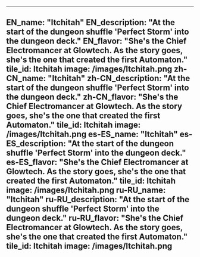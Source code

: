 ---

EN_name: "Itchitah"
EN_description: "At the start of the dungeon shuffle 'Perfect Storm' into the dungeon deck."
EN_flavor: "She's the Chief Electromancer at Glowtech.  As the story goes, she's the one that created the first Automaton."
tile_id: Itchitah
image: /images/Itchitah.png
zh-CN_name: "Itchitah"
zh-CN_description: "At the start of the dungeon shuffle 'Perfect Storm' into the dungeon deck."
zh-CN_flavor: "She's the Chief Electromancer at Glowtech.  As the story goes, she's the one that created the first Automaton."
tile_id: Itchitah
image: /images/Itchitah.png
es-ES_name: "Itchitah"
es-ES_description: "At the start of the dungeon shuffle 'Perfect Storm' into the dungeon deck."
es-ES_flavor: "She's the Chief Electromancer at Glowtech.  As the story goes, she's the one that created the first Automaton."
tile_id: Itchitah
image: /images/Itchitah.png
ru-RU_name: "Itchitah"
ru-RU_description: "At the start of the dungeon shuffle 'Perfect Storm' into the dungeon deck."
ru-RU_flavor: "She's the Chief Electromancer at Glowtech.  As the story goes, she's the one that created the first Automaton."
tile_id: Itchitah
image: /images/Itchitah.png
---